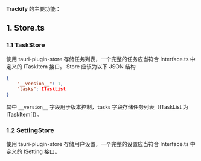**Trackify** 的主要功能：

## 1. Store.ts

### 1.1 TaskStore

使用 tauri-plugin-store 存储任务列表，一个完整的任务应当符合 Interface.ts 中定义的 ITaskItem 接口。
Store 应该为以下 JSON 结构

```json
{
    "__version__": 1,
    "tasks": ITaskList
}
```

其中 `__version__` 字段用于版本控制，`tasks` 字段存储任务列表（ITaskList 为 ITaskItem[]）。

### 1.2 SettingStore

使用 tauri-plugin-store 存储用户设置，一个完整的设置应当符合 Interface.ts 中定义的 ISetting 接口。
